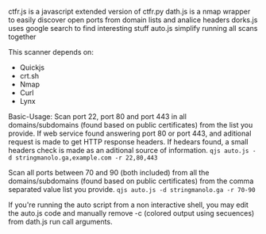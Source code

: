 ctfr.js is a javascript extended version of ctfr.py
dath.js is a nmap wrapper to easily discover open ports from domain lists and analice headers
dorks.js uses google search to find interesting stuff 
auto.js simplify running all scans together


This scanner depends on:
+ Quickjs
+ crt.sh
+ Nmap
+ Curl
+ Lynx 

Basic-Usage:
Scan port 22, port 80 and port 443 in all domains/subdomains (found based on public certificates) from the list you provide. If web service found answering port 80 or port 443, and aditional request is made to get HTTP response headers. If hedears found, a small headers check is made as an aditional source of information. 
```qjs auto.js -d stringmanolo.ga,example.com -r 22,80,443```

Scan all ports between 70 and 90 (both included) from all the domains/subdomains (found based on public certificates) from the comma separated value list you provide.
```qjs auto.js -d stringmanolo.ga -r 70-90```

If you're running the auto script from a non interactive shell, you may edit the auto.js code and manually remove -c (colored output using secuences) from dath.js run call arguments.
